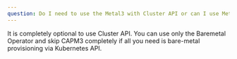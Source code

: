 ```yaml
---
question: Do I need to use the Metal3 with Cluster API or can I use Metal3 independently?
---
```


It is completely optional to use Cluster API. You can use only the Baremetal Operator and skip CAPM3 completely if all you need is bare-metal provisioning via Kubernetes API.
